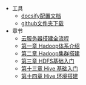 <!-- _navbar.md -->

* 工具
	* [docsify配置文档](https://angry-swanson-b4e47b.netlify.app/zh-cn/custom-navbar) 
	* [github文件夹下载](http://zhoudaxiaa.gitee.io/downgit/#/home)
* 章节
	* [云服务器搭建全流程](</bigdata/0/0>)
	* [第一章 Hadoop体系介绍](</bigdata/1/1>)
	* [第二章 Hadoop集群搭建](</bigdata/2/1>)
	* [第三章 HDFS基础入门](</bigdata/3/1>)
	* [第十三章 Hive 基础入门](</bigdata/13/1>)
	* [第十四章 Hive 环境搭建](</bigdata/14/1>)